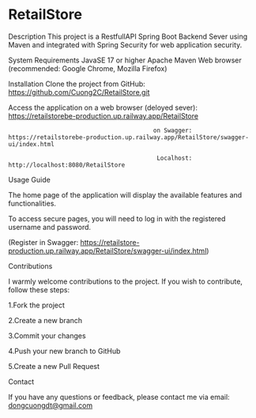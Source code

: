 # RetailStore
Description
This project is a RestfullAPI Spring Boot Backend Sever using Maven and integrated with Spring Security for web application security.

System Requirements
JavaSE 17 or higher
Apache Maven
Web browser (recommended: Google Chrome, Mozilla Firefox)

Installation
Clone the project from GitHub: https://github.com/Cuong2C/RetailStore.git

Access the application on a web browser (deloyed sever):  https://retailstorebe-production.up.railway.app/RetailStore

                                             on Swagger:  https://retailstorebe-production.up.railway.app/RetailStore/swagger-ui/index.html
                                             
                                              Localhost:  http://localhost:8080/RetailStore
											  
Usage Guide

The home page of the application will display the available features and functionalities.

To access secure pages, you will need to log in with the registered username and password.

(Register in Swagger:  https://retailstore-production.up.railway.app/RetailStore/swagger-ui/index.html)

Contributions

I warmly welcome contributions to the project. If you wish to contribute, follow these steps:

1.Fork the project

2.Create a new branch 

3.Commit your changes 

4.Push your new branch to GitHub

5.Create a new Pull Request

Contact

If you have any questions or feedback, please contact me via email: dongcuongdt@gmail.com


                                              

